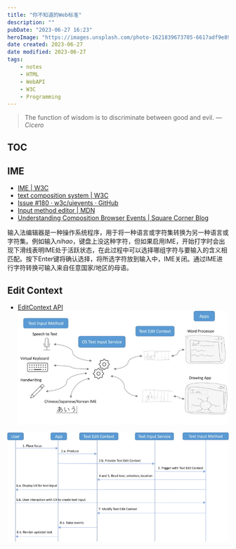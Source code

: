```yaml
---
title: "你不知道的Web标准"
description: ""
pubDate: "2023-06-27 16:23"
heroImage: "https://images.unsplash.com/photo-1621839673705-6617adf9e890?ixlib=rb-4.0.3&ixid=M3wxMjA3fDB8MHxwaG90by1wYWdlfHx8fGVufDB8fHx8fA%3D%3D&auto=format&fit=crop&w=640&q=80"
date created: 2023-06-27
date modified: 2023-06-27
tags:
    - notes
    - HTML
    - WebAPI
    - W3C
    - Programming
---
```


> The function of wisdom is to discriminate between good and evil.
> — <cite>Cicero</cite>

## TOC

## IME

- [IME | W3C](https://w3c.github.io/uievents/#ime)
- [text composition system | W3C](https://w3c.github.io/uievents/#text-composition-system)
- [Issue #180 · w3c/uievents · GitHub](https://github.com/w3c/uievents/issues/180)
- [Input method editor | MDN](https://developer.mozilla.org/en-US/docs/Glossary/Input_method_editor)
- [Understanding Composition Browser Events | Square Corner Blog](https://developer.squareup.com/blog/understanding-composition-browser-events/)

输入法编辑器是一种操作系统程序，用于将一种语言或字符集转换为另一种语言或字符集。例如输入*nihao*，键盘上没这种字符，但如果启用IME，开始打字时会出现下滑线表明IME处于活跃状态，在此过程中可以选择哪组字符与要输入的含义相匹配。按下Enter键将确认选择，将所选字符放到输入中，IME关闭。通过IME进行字符转换可输入来自任意国家/地区的母语。

## Edit Context

- [EditContext API](https://w3c.github.io/edit-context/)
![image.png](https://raw.githubusercontent.com/fw6/assets/main/toy_docs/20230626145625.png)

![image.png](https://raw.githubusercontent.com/fw6/assets/main/toy_docs/20230626145600.png)







